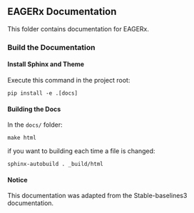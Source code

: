## EAGERx Documentation

This folder contains documentation for EAGERx.


### Build the Documentation

#### Install Sphinx and Theme
Execute this command in the project root:
```
pip install -e .[docs]
```

#### Building the Docs

In the `docs/` folder:
```
make html
```

if you want to building each time a file is changed:

```
sphinx-autobuild . _build/html
```

#### Notice

This documentation was adapted from the Stable-baselines3 documentation.
